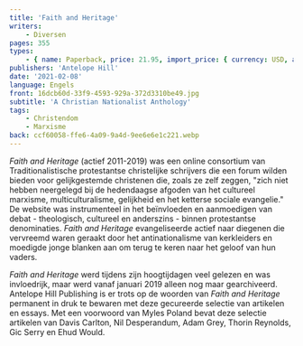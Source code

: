 ```yaml
---
title: 'Faith and Heritage'
writers:
    - Diversen
pages: 355
types:
    - { name: Paperback, price: 21.95, import_price: { currency: USD, amount: 19.11 }, isbn: 978-1-953730-23-7 }
publishers: 'Antelope Hill'
date: '2021-02-08'
language: Engels
front: 16dcb60d-33f9-4593-929a-372d3310be49.jpg
subtitle: 'A Christian Nationalist Anthology'
tags:
    - Christendom
    - Marxisme
back: ccf60058-ffe6-4a09-9a4d-9ee6e6e1c221.webp
---
```


*Faith and Heritage* (actief 2011-2019) was een online consortium van Traditionalistische protestantse christelijke schrijvers die een forum wilden bieden voor gelijkgestemde christenen die, zoals ze zelf zeggen, "zich niet hebben neergelegd bij de hedendaagse afgoden van het cultureel marxisme, multiculturalisme, gelijkheid en het ketterse sociale evangelie." De website was instrumenteel in het beïnvloeden en aanmoedigen van debat - theologisch, cultureel en anderszins - binnen protestantse denominaties. *Faith and Heritage* evangeliseerde actief naar diegenen die vervreemd waren geraakt door het antinationalisme van kerkleiders en moedigde jonge blanken aan om terug te keren naar het geloof van hun vaders.
 
*Faith and Heritage* werd tijdens zijn hoogtijdagen veel gelezen en was invloedrijk, maar werd vanaf januari 2019 alleen nog maar gearchiveerd. Antelope Hill Publishing is er trots op de woorden van *Faith and Heritage* permanent in druk te bewaren met deze gecureerde selectie van artikelen en essays. Met een voorwoord van Myles Poland bevat deze selectie artikelen van Davis Carlton, Nil Desperandum, Adam Grey, Thorin Reynolds, Gic Serry en Ehud Would.
